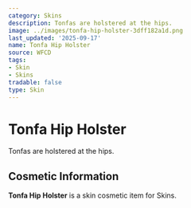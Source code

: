 ```yaml
---
category: Skins
description: Tonfas are holstered at the hips.
image: ../images/tonfa-hip-holster-3dff182a1d.png
last_updated: '2025-09-17'
name: Tonfa Hip Holster
source: WFCD
tags:
- Skin
- Skins
tradable: false
type: Skin
---
```


# Tonfa Hip Holster

Tonfas are holstered at the hips.

## Cosmetic Information

**Tonfa Hip Holster** is a skin cosmetic item for Skins.

